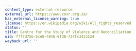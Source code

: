 ```yaml
---
content_type: external-resource
external_url: https://www.csvr.org.za/
has_external_license_warning: true
license: https://en.wikipedia.org/wiki/All_rights_reserved
status: ''
title: Centre for the Study of Violence and Reconciliation
uid: fff7d756-9ce8-4846-8f38-734fc3423124
wayback_url: ''
---
```

